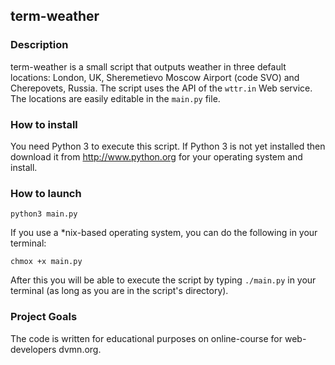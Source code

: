## term-weather

### Description

term-weather is a small script that outputs weather in three default locations: London, UK, Sheremetievo Moscow  Airport (code SVO) and Cherepovets, Russia. The script uses the API of the `wttr.in` Web service. The locations are easily editable in the `main.py` file.

### How to install

You need Python 3 to execute this script. If Python 3 is not yet installed then download it from http://www.python.org for your operating system and install.

### How to launch

`python3 main.py`

If you use a *nix-based operating system, you can do the following in your terminal:

`chmox +x main.py`

After this you will be able to execute the script by typing `./main.py` in your terminal (as long as you are in the script's directory).

### Project Goals

The code is written for educational purposes on online-course for web-developers dvmn.org.
